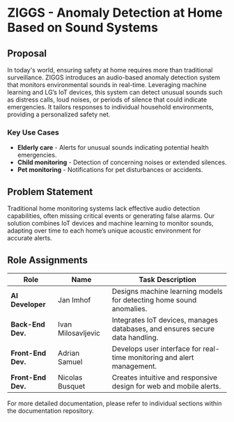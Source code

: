 # ZIGGS - Anomaly Detection at Home Based on Sound Systems

## Proposal

In today's world, ensuring safety at home requires more than traditional surveillance. ZIGGS introduces an audio-based anomaly detection system that monitors environmental sounds in real-time. Leveraging machine learning and LG’s IoT devices, this system can detect unusual sounds such as distress calls, loud noises, or periods of silence that could indicate emergencies. It tailors responses to individual household environments, providing a personalized safety net.

### Key Use Cases
- **Elderly care** - Alerts for unusual sounds indicating potential health emergencies.
- **Child monitoring** - Detection of concerning noises or extended silences.
- **Pet monitoring** - Notifications for pet disturbances or accidents.

## Problem Statement

Traditional home monitoring systems lack effective audio detection capabilities, often missing critical events or generating false alarms. Our solution combines IoT devices and machine learning to monitor sounds, adapting over time to each home’s unique acoustic environment for accurate alerts.


## Role Assignments

| Role               | Name                  | Task Description                                                                 |
|--------------------|-----------------------|----------------------------------------------------------------------------------|
| **AI Developer**   | Jan Imhof             | Designs machine learning models for detecting home sound anomalies.              |
| **Back-End Dev.**  | Ivan Milosavljevic    | Integrates IoT devices, manages databases, and ensures secure data handling.     |
| **Front-End Dev.** | Adrian Samuel         | Develops user interface for real-time monitoring and alert management.           |
| **Front-End Dev.** | Nicolas Busquet       | Creates intuitive and responsive design for web and mobile alerts.               |


For more detailed documentation, please refer to individual sections within the documentation repository.
